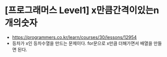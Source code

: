 # [프로그래머스 Level1] x만큼간격이있는n개의숫자
- https://programmers.co.kr/learn/courses/30/lessons/12954
- 등차가 x인 등차수열을 만드는 문제이다.
  for문으로 x만큼 더해가면서 배열을 만들면 된다.